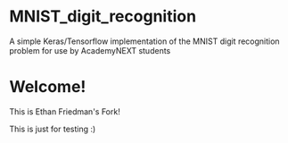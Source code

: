 # MNIST_digit_recognition
A simple Keras/Tensorflow implementation of the MNIST digit recognition problem for use by AcademyNEXT students

# Welcome!
This is Ethan Friedman's Fork!

This is just for testing :)



